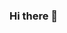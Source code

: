 ### Hi there 👋

<!--
**abhi107d/abhi107d** is a ✨ _special_ ✨ repository because its `README.md` (this file) appears on your GitHub profile.

Here are some ideas to get you started:

-🌱 I'm passionate about coding, constantly learning new things, and currently
    diving into the realms of AI and ML. But really, I love all things programming!
-🔭 I’m currently working on sharpening my skills and exploring various projects.
-👯 I’m always open to collaborating on interesting projects!
-💬 Ask me about anything related to programming, and I'll do my best to help!
-📫 You can reach me via email: abhishek107d@gmail.com
-⚡ Fun fact: Reasonably funny
-->
